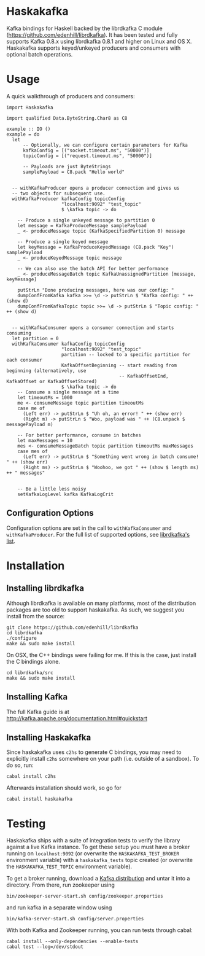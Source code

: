 # Haskakafka

Kafka bindings for Haskell backed by the 
librdkafka C module (https://github.com/edenhill/librdkafka). It has been tested and fully
supports Kafka 0.8.x using librdkafka 0.8.1 and higher on Linux and OS X. Haskakafka supports
keyed/unkeyed producers and consumers with optional batch operations. 

# Usage 
A quick walkthrough of producers and consumers:

    import Haskakafka

    import qualified Data.ByteString.Char8 as C8

    example :: IO ()
    example = do
      let 
          -- Optionally, we can configure certain parameters for Kafka
          kafkaConfig = [("socket.timeout.ms", "50000")]
          topicConfig = [("request.timeout.ms", "50000")]

          -- Payloads are just ByteStrings
          samplePayload = C8.pack "Hello world"


      -- withKafkaProducer opens a producer connection and gives us 
      -- two objects for subsequent use.
      withKafkaProducer kafkaConfig topicConfig 
                        "localhost:9092" "test_topic" 
                        $ \kafka topic -> do

        -- Produce a single unkeyed message to partition 0
        let message = KafkaProduceMessage samplePayload
        _ <- produceMessage topic (KafkaSpecifiedPartition 0) message

        -- Produce a single keyed message
        let keyMessage = KafkaProduceKeyedMessage (C8.pack "Key") samplePayload
        _ <- produceKeyedMessage topic message

        -- We can also use the batch API for better performance
        _ <- produceMessageBatch topic KafkaUnassignedPartition [message, keyMessage]

        putStrLn "Done producing messages, here was our config: "
        dumpConfFromKafka kafka >>= \d -> putStrLn $ "Kafka config: " ++ (show d)
        dumpConfFromKafkaTopic topic >>= \d -> putStrLn $ "Topic config: " ++ (show d)


      -- withKafkaConsumer opens a consumer connection and starts consuming
      let partition = 0
      withKafkaConsumer kafkaConfig topicConfig 
                        "localhost:9092" "test_topic"
                        partition -- locked to a specific partition for each consumer
                        KafkaOffsetBeginning -- start reading from beginning (alternatively, use
                                             -- KafkaOffsetEnd, KafkaOffset or KafkaOffsetStored)
                        $ \kafka topic -> do
        -- Consume a single message at a time
        let timeoutMs = 1000
        me <- consumeMessage topic partition timeoutMs
        case me of 
          (Left err) -> putStrLn $ "Uh oh, an error! " ++ (show err)
          (Right m) -> putStrLn $ "Woo, payload was " ++ (C8.unpack $ messagePayload m)

        -- For better performance, consume in batches
        let maxMessages = 10
        mes <- consumeMessageBatch topic partition timeoutMs maxMessages
        case mes of 
          (Left err) -> putStrLn $ "Something went wrong in batch consume! " ++ (show err)
          (Right ms) -> putStrLn $ "Woohoo, we got " ++ (show $ length ms) ++ " messages"


        -- Be a little less noisy
        setKafkaLogLevel kafka KafkaLogCrit


## Configuration Options
Configuration options are set in the call to `withKafkaConsumer` and `withKafkaProducer`. For
the full list of supported options, see 
[librdkafka's list](https://github.com/edenhill/librdkafka/blob/master/CONFIGURATION.md).

# Installation

## Installing librdkafka

Although librdkafka is available on many platforms, most of
the distribution packages are too old to support haskakafka.
As such, we suggest you install from the source:

    git clone https://github.com/edenhill/librdkafka
    cd librdkafka
    ./configure
    make && sudo make install

On OSX, the C++ bindings were failing for me. If this is the case, just install the C bindings alone. 

    cd librdkafka/src
    make && sudo make install

## Installing Kafka

The full Kafka guide is at http://kafka.apache.org/documentation.html#quickstart

## Installing Haskakafka

Since haskakafka uses `c2hs` to generate C bindings, you may need to 
explicitly install `c2hs` somewhere on your path (i.e. outside of a sandbox).
To do so, run:
    
    cabal install c2hs

Afterwards installation should work, so go for

    cabal install haskakafka

# Testing

Haskakafka ships with a suite of integration tests to verify the library against
a live Kafka instance. To get these setup you must have a broker running
on `localhost:9092` (or overwrite the `HASKAKAFKA_TEST_BROKER` environment variable)
with a `haskakafka_tests` topic created (or overwrite the `HASKAKAFKA_TEST_TOPIC` 
environment variable).

To get a broker running, download a [Kafka distribution](http://kafka.apache.org/downloads.html)
and untar it into a directory. From there, run zookeeper using
  
    bin/zookeeper-server-start.sh config/zookeeper.properties

and run kafka in a separate window using
  
    bin/kafka-server-start.sh config/server.properties

With both Kafka and Zookeeper running, you can run tests through cabal:
  
    cabal install --only-dependencies --enable-tests
    cabal test --log=/dev/stdout
